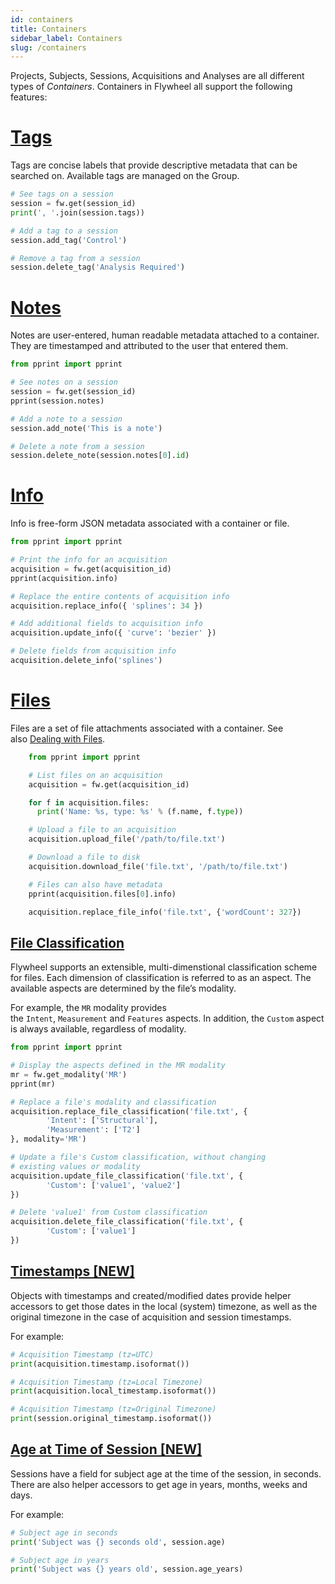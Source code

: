 ```yaml
---
id: containers
title: Containers
sidebar_label: Containers
slug: /containers
---
```


Projects, Subjects, Sessions, Acquisitions and Analyses are all different types of *Containers*. Containers in Flywheel all support the following features:

[Tags](#h_01ENTFCJEYAQAM2S8K3JB6KT24)
=====================================

Tags are concise labels that provide descriptive metadata that can be searched on. Available tags are managed on the Group.
```python
# See tags on a session
session = fw.get(session_id)
print(', '.join(session.tags))

# Add a tag to a session
session.add_tag('Control')

# Remove a tag from a session
session.delete_tag('Analysis Required')
```
[Notes](#h_01ENTFCWQ2R65QTEQG6HBHKMRG)
======================================

Notes are user-entered, human readable metadata attached to a container. They are timestamped and attributed to the user that entered them.
```python
from pprint import pprint

# See notes on a session
session = fw.get(session_id)
pprint(session.notes)

# Add a note to a session
session.add_note('This is a note')

# Delete a note from a session
session.delete_note(session.notes[0].id)
```
[Info](#h_01ENTFD8JHNA8VJY0PM0PS7YZZ)
=====================================

Info is free-form JSON metadata associated with a container or file.
```python
from pprint import pprint

# Print the info for an acquisition
acquisition = fw.get(acquisition_id)
pprint(acquisition.info)

# Replace the entire contents of acquisition info
acquisition.replace_info({ 'splines': 34 })

# Add additional fields to acquisition info
acquisition.update_info({ 'curve': 'bezier' })

# Delete fields from acquisition info
acquisition.delete_info('splines')
```
[Files](#h_01ENTFDG6FWDEQA90ZRENXQRS6)
======================================

Files are a set of file attachments associated with a container. See also [Dealing with Files](/knowledge/revisions/QnJhbmQ6MzYwMDAwMDc3NzUz/QXJ0aWNsZTozNjAwNTgzOTg5NTM6OA==/python_sdk_with_r.html#dealing-with-files).
```python
    from pprint import pprint

    # List files on an acquisition
    acquisition = fw.get(acquisition_id)

    for f in acquisition.files:
      print('Name: %s, type: %s' % (f.name, f.type))

    # Upload a file to an acquisition
    acquisition.upload_file('/path/to/file.txt')

    # Download a file to disk
    acquisition.download_file('file.txt', '/path/to/file.txt')

    # Files can also have metadata
    pprint(acquisition.files[0].info)

    acquisition.replace_file_info('file.txt', {'wordCount': 327})
```
[File Classification](#h_01ENTFDSG1ATYHJKPCXG6TYGSC)
----------------------------------------------------

Flywheel supports an extensible, multi-dimenstional classification scheme for files. Each dimension of classification is referred to as an aspect. The available aspects are determined by the file’s modality.

For example, the `MR` modality provides the `Intent`, `Measurement` and `Features` aspects. In addition, the `Custom` aspect is always available, regardless of modality.
```python
from pprint import pprint

# Display the aspects defined in the MR modality
mr = fw.get_modality('MR')
pprint(mr)

# Replace a file's modality and classification
acquisition.replace_file_classification('file.txt', {
        'Intent': ['Structural'],
        'Measurement': ['T2']
}, modality='MR')

# Update a file's Custom classification, without changing
# existing values or modality
acquisition.update_file_classification('file.txt', {
        'Custom': ['value1', 'value2']
})

# Delete 'value1' from Custom classification
acquisition.delete_file_classification('file.txt', {
        'Custom': ['value1']
})
```
[Timestamps [NEW]](#h_01ENTFE8F44FEZ3ZW6K3R75HBF)
-------------------------------------------------

Objects with timestamps and created/modified dates provide helper accessors to get those dates in the local (system) timezone, as well as the original timezone in the case of acquisition and session timestamps.

For example:
```python
# Acquisition Timestamp (tz=UTC)
print(acquisition.timestamp.isoformat())

# Acquisition Timestamp (tz=Local Timezone)
print(acquisition.local_timestamp.isoformat())

# Acquisition Timestamp (tz=Original Timezone)
print(session.original_timestamp.isoformat())
```
[Age at Time of Session [NEW]](#h_01ENTFEMKVNY81V73QTDABWHCB)
-------------------------------------------------------------

Sessions have a field for subject age at the time of the session, in seconds. There are also helper accessors to get age in years, months, weeks and days.

For example:
```python
# Subject age in seconds
print('Subject was {} seconds old', session.age)

# Subject age in years
print('Subject was {} years old', session.age_years)
```